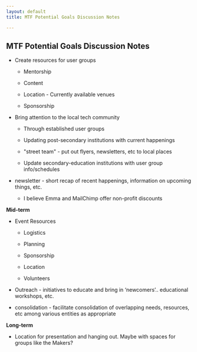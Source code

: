 ```yaml
---
layout: default
title: MTF Potential Goals Discussion Notes

---
```

## MTF Potential Goals Discussion Notes

* Create resources for user groups

    * Mentorship

    * Content

    * Location - Currently available venues

    * Sponsorship

* Bring attention to the local tech community

    * Through established user groups

    * Updating post-secondary institutions with current happenings

    * "street team" - put out flyers, newsletters, etc to local places

    * Update secondary-education institutions with user group info/schedules

* newsletter - short recap of recent happenings, information on upcoming things, etc.

    * I believe Emma and MailChimp offer non-profit discounts

**Mid-term**

* Event Resources

    * Logistics

    * Planning

    * Sponsorship

    * Location

    * Volunteers

* Outreach - initiatives to educate and bring in ‘newcomers’.. educational workshops, etc.

* consolidation - facilitate consolidation of overlapping needs, resources, etc among various entities as appropriate

**Long-term**

* Location for presentation and hanging out. Maybe with spaces for groups like the Makers?